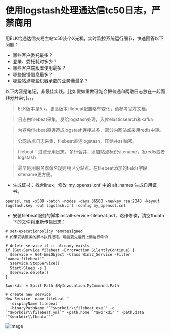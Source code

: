 # 使用logstash处理通达信tc50日志，严禁商用

用ELK给通达信交易主站tc50装个X光机，实时监控系统运行细节，快速回答以下问题：
- 哪些客户委托最多？
- 登录、委托耗时多少？
- 哪些客户端版本使用最多？
- 哪些报错信息最多？
- 哪些站点哪些机器承载的业务量最多？


以下内容是笔记，非最佳实践。比如假如重做可能会把普通和两融日志放在一起而非分开索引。。。

> ELK版本是5.x。更高版本filebeat配置略有变化，请参考官方文档。

> 日志由filebeat采集，发给logstash处理，入库elasticsearch和kafka

> 为避免filebeat直连造成logstash连接过多，部分内网站点采用redis中转。

> 公网站点日志采集，filebeat直连logstash，压缩并ssl加密。

> filebeat：过滤无用日志，多行合并，添加站点标识sitename，发redis或者logstash

> 最早是用服务器命名规则用区分站点。在filebeat添加的fields字段sitename更方便。

- 生成证书：找台linux，修改 my_openssl.cnf 中的 alt_names 生成自用证书。
```
openssl req -x509 -batch -nodes -days 36500 -newkey rsa:2048 -keyout logstash.key -out logstash.crt -config my_openssl.cnf
```

- 安装filebeat服务的脚本install-service-filebeat.ps1，略作修改，清空fbdata下的文件将重新传输日志：
```
# set-executionpolicy remotesigned
# 如果安装服务的脚本执行报错，可能要先运行上面这行命令

# delete service if it already exists
if (Get-Service filebeat -ErrorAction SilentlyContinue) {
  $service = Get-WmiObject -Class Win32_Service -Filter "name='filebeat'"
  $service.StopService()
  Start-Sleep -s 1
  $service.delete()
}

$workdir = Split-Path $MyInvocation.MyCommand.Path

# create new service
New-Service -name filebeat `
  -displayName filebeat `
  -binaryPathName "`"$workdir\\filebeat.exe`" -c `"$workdir\\filebeat.yml`" -path.home `"$workdir`" -path.data `"$workdir\\fbdata`""

```


![image](https://user-images.githubusercontent.com/23710675/117530060-ad179780-b00d-11eb-9258-7457eacbd062.png)




